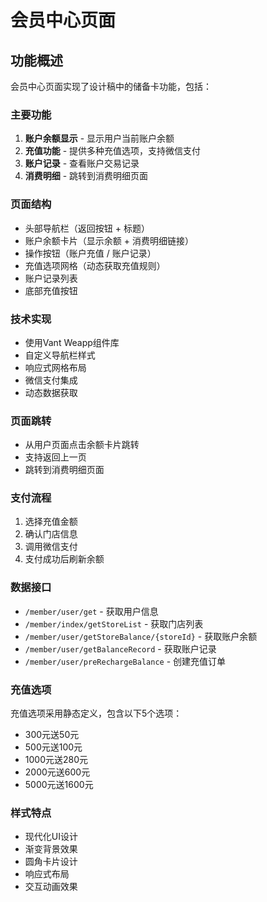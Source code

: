 # 会员中心页面

## 功能概述

会员中心页面实现了设计稿中的储备卡功能，包括：

### 主要功能
1. **账户余额显示** - 显示用户当前账户余额
2. **充值功能** - 提供多种充值选项，支持微信支付
3. **账户记录** - 查看账户交易记录
4. **消费明细** - 跳转到消费明细页面

### 页面结构
- 头部导航栏（返回按钮 + 标题）
- 账户余额卡片（显示余额 + 消费明细链接）
- 操作按钮（账户充值 / 账户记录）
- 充值选项网格（动态获取充值规则）
- 账户记录列表
- 底部充值按钮

### 技术实现
- 使用Vant Weapp组件库
- 自定义导航栏样式
- 响应式网格布局
- 微信支付集成
- 动态数据获取

### 页面跳转
- 从用户页面点击余额卡片跳转
- 支持返回上一页
- 跳转到消费明细页面

### 支付流程
1. 选择充值金额
2. 确认门店信息
3. 调用微信支付
4. 支付成功后刷新余额

### 数据接口
- `/member/user/get` - 获取用户信息
- `/member/index/getStoreList` - 获取门店列表
- `/member/user/getStoreBalance/{storeId}` - 获取账户余额
- `/member/user/getBalanceRecord` - 获取账户记录
- `/member/user/preRechargeBalance` - 创建充值订单

### 充值选项
充值选项采用静态定义，包含以下5个选项：
- 300元送50元
- 500元送100元
- 1000元送280元
- 2000元送600元
- 5000元送1600元

### 样式特点
- 现代化UI设计
- 渐变背景效果
- 圆角卡片设计
- 响应式布局
- 交互动画效果
